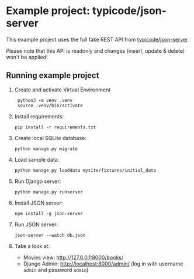 
# Example project: typicode/json-server


This example project uses the full fake REST API from [typicode/json-server](https://github.com/typicode/json-server)

Please note that this API is readonly and changes (insert, update & delete) won't be applied!

## Running example project


1. Create and activate Virtual Environment

        python3 -m venv .venv
        source .venv/bin/activate

2.  Install requirements:

        pip install -r requirements.txt

3.  Create local SQLite database:

        python manage.py migrate

4.  Load sample data:

        python manage.py loaddata mysite/fixtures/initial_data

5.  Run Django server:

        python manage.py runserver

6.  Install JSON server:

        npm install -g json-server

6.  Run JSON server:

        json-server --watch db.json


6. Take a look at:
    - Movies view: <http://127.0.0.1:8000/books/>
    - Django Admin: <http://localhost:8000/admin/> (log in with username `admin` and password `admin`)
